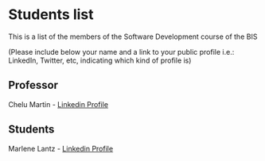 # Students list

This is a list of the members of the Software Development course of the BIS

(Please include below your name and a link to your public profile i.e.: LinkedIn, Twitter, etc, indicating which kind of profile is)

## Professor
Chelu Martin - [Linkedin Profile](https://www.linkedin.com/in/chelu-martin-romera/)

## Students
Marlene Lantz - [Linkedin Profile](https://www.linkedin.com/in/marlene-lantz/)
